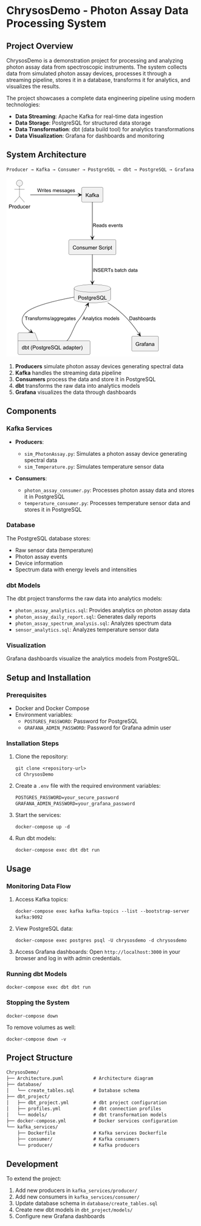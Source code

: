 # ChrysosDemo - Photon Assay Data Processing System

## Project Overview

ChrysosDemo is a demonstration project for processing and analyzing photon assay data from spectroscopic instruments. The system collects data from simulated photon assay devices, processes it through a streaming pipeline, stores it in a database, transforms it for analytics, and visualizes the results.

The project showcases a complete data engineering pipeline using modern technologies:
- **Data Streaming**: Apache Kafka for real-time data ingestion
- **Data Storage**: PostgreSQL for structured data storage
- **Data Transformation**: dbt (data build tool) for analytics transformations
- **Data Visualization**: Grafana for dashboards and monitoring

## System Architecture

```
Producer → Kafka → Consumer → PostgreSQL → dbt → PostgreSQL → Grafana
```

![demo architecture diagram](demo_architecture.png)

1. **Producers** simulate photon assay devices generating spectral data
2. **Kafka** handles the streaming data pipeline
3. **Consumers** process the data and store it in PostgreSQL
4. **dbt** transforms the raw data into analytics models
5. **Grafana** visualizes the data through dashboards

## Components

### Kafka Services

- **Producers**:
  - `sim_PhotonAssay.py`: Simulates a photon assay device generating spectral data
  - `sim_Temperature.py`: Simulates temperature sensor data

- **Consumers**:
  - `photon_assay_consumer.py`: Processes photon assay data and stores it in PostgreSQL
  - `temperature_consumer.py`: Processes temperature sensor data and stores it in PostgreSQL

### Database

The PostgreSQL database stores:
- Raw sensor data (temperature)
- Photon assay events
- Device information
- Spectrum data with energy levels and intensities

### dbt Models

The dbt project transforms the raw data into analytics models:
- `photon_assay_analytics.sql`: Provides analytics on photon assay data
- `photon_assay_daily_report.sql`: Generates daily reports
- `photon_assay_spectrum_analysis.sql`: Analyzes spectrum data
- `sensor_analytics.sql`: Analyzes temperature sensor data

### Visualization

Grafana dashboards visualize the analytics models from PostgreSQL.

## Setup and Installation

### Prerequisites

- Docker and Docker Compose
- Environment variables:
  - `POSTGRES_PASSWORD`: Password for PostgreSQL
  - `GRAFANA_ADMIN_PASSWORD`: Password for Grafana admin user

### Installation Steps

1. Clone the repository:
   ```
   git clone <repository-url>
   cd ChrysosDemo
   ```

2. Create a `.env` file with the required environment variables:
   ```
   POSTGRES_PASSWORD=your_secure_password
   GRAFANA_ADMIN_PASSWORD=your_grafana_password
   ```

3. Start the services:
   ```
   docker-compose up -d
   ```

4. Run dbt models:
   ```
   docker-compose exec dbt dbt run
   ```

## Usage

### Monitoring Data Flow

1. Access Kafka topics:
   ```
   docker-compose exec kafka kafka-topics --list --bootstrap-server kafka:9092
   ```

2. View PostgreSQL data:
   ```
   docker-compose exec postgres psql -U chrysosdemo -d chrysosdemo
   ```

3. Access Grafana dashboards:
   Open `http://localhost:3000` in your browser and log in with admin credentials.

### Running dbt Models

```
docker-compose exec dbt dbt run
```

### Stopping the System

```
docker-compose down
```

To remove volumes as well:
```
docker-compose down -v
```

## Project Structure

```
ChrysosDemo/
├── Architecture.puml           # Architecture diagram
├── database/
│   └── create_tables.sql       # Database schema
├── dbt_project/
│   ├── dbt_project.yml         # dbt project configuration
│   ├── profiles.yml            # dbt connection profiles
│   └── models/                 # dbt transformation models
├── docker-compose.yml          # Docker services configuration
└── kafka_services/
    ├── Dockerfile              # Kafka services Dockerfile
    ├── consumer/               # Kafka consumers
    └── producer/               # Kafka producers
```

## Development

To extend the project:
1. Add new producers in `kafka_services/producer/`
2. Add new consumers in `kafka_services/consumer/`
3. Update database schema in `database/create_tables.sql`
4. Create new dbt models in `dbt_project/models/`
5. Configure new Grafana dashboards

